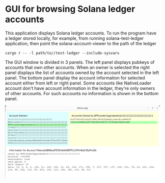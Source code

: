 GUI for browsing Solana ledger accounts
=======================================

This application displays Solana ledger accounts. To run the program
have a ledger stored locally, for example, from running
solana-test-ledger application, then point the solana-account-viewer
to the path of the ledger

```
cargo r -- -l path/to//test-ledger --include-sysvars
```

The GUI window is divided in 3 panels. The left panel displays pubkeys
of accounts that own other accounts.  When an owner is selected the
right panel displays the list of accounts owned by the account
selected in the left panel. The bottom panel display the account
information for selected account either from left or right panel. Some
accounts like NativeLoader account don't have account information in
the ledger, they're only owners of other accounts. For such accounts
no information is shown in the bottom panel.

![](doc/screenshot.png)
